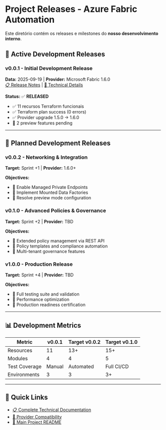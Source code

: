 # Project Releases - Azure Fabric Automation

Este diretório contém os releases e milestones do **nosso desenvolvimento interno**.

## 🚀 **Active Development Releases**

### **v0.0.1** - Initial Development Release  
**Data:** 2025-09-19 | **Provider:** Microsoft Fabric 1.6.0  
[📋 Release Notes](v0.0.1.md) | [📖 Technical Details](RELEASES.md)

**Status:** ✅ **RELEASED**
- ✅ 11 recursos Terraform funcionais
- ✅ Terraform plan success (0 errors)
- ✅ Provider upgrade 1.5.0 → 1.6.0
- 🚧 2 preview features pending

---

## 📅 **Planned Development Releases**

### **v0.0.2** - Networking & Integration
**Target:** Sprint +1 | **Provider:** 1.6.0+

**Objectives:**
- 🎯 Enable Managed Private Endpoints
- 🎯 Implement Mounted Data Factories
- 🎯 Resolve preview mode configuration

### **v0.1.0** - Advanced Policies & Governance  
**Target:** Sprint +2 | **Provider:** TBD

**Objectives:**
- 🎯 Extended policy management via REST API
- 🎯 Policy templates and compliance automation
- 🎯 Multi-tenant governance features

### **v1.0.0** - Production Release
**Target:** Sprint +4 | **Provider:** TBD

**Objectives:**
- 🎯 Full testing suite and validation
- 🎯 Performance optimization
- 🎯 Production readiness certification

---

## 📊 **Development Metrics**

| Metric | v0.0.1 | Target v0.0.2 | Target v0.1.0 |
|--------|--------|---------------|---------------|
| Resources | 11 | 13+ | 15+ |
| Modules | 4 | 4 | 5 |
| Test Coverage | Manual | Automated | Full CI/CD |
| Environments | 3 | 3 | 3+ |

---

## 🔗 **Quick Links**
- [📋 Complete Technical Documentation](RELEASES.md)
- [🔄 Provider Compatibility](../provider-releases/)
- [📖 Main Project README](../../README.md)